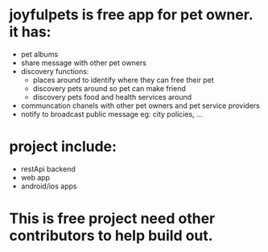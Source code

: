 # joyfulpets is free app for pet owner. it has:
- pet albums
- share message with other pet owners
- discovery functions: 
  - places around to identify where they can free their pet
  - discovery pets around so pet can make friend
  - discovery pets food and health services around
- communcation chanels with other pet owners and pet service providers
- notify to broadcast public message eg: city policies, ... 
# project include:
- restApi backend
- web app
- android/ios apps
# This is free project need other contributors to help build out.
